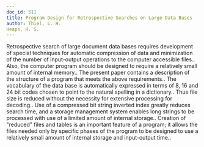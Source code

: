 ```yaml
---
doc_id: 511
title: Program Design for Retrospective Searches on Large Data Bases
author: Thiel, L. H.
Heaps, H. S.
---
```


Retrospective search of large document data bases requires development of 
special techniques for automatic compression of data and minimization of the 
number of input-output operations to the computer accessible files.. Also, the 
computer program should be designed to require a relatively small amount of 
internal memory..
   The present paper contains a description of the structure of a program that 
meets the above requirements.. The vocabulary of the data base is automatically 
expressed in terms of 8, 16 and 24 bit codes chosen to point to the natural 
spelling in a dictionary.. Thus file size is reduced without the necessity for
extensive processing for decoding.. Use of a compressed bit string inverted
index greatly reduces search time, and a storage management system enables long
strings to be processed with use of a limited amount of internal storage..
Creation of "reduced" files and tables is an important feature of a program; it
allows the files needed only by specific phases of the program to be designed 
to use a relatively small amount of internal storage and input-output time..
